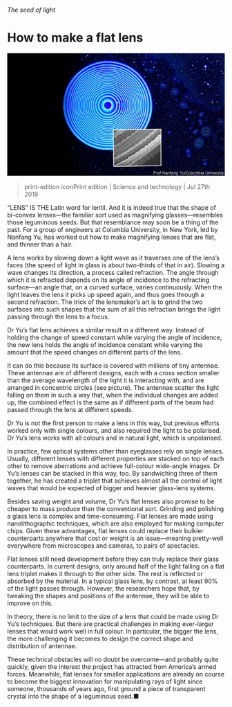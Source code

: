 ###### The seed of light

# How to make a flat lens 

![image](images/20190727_STP003_0.jpg) 

> print-edition iconPrint edition | Science and technology | Jul 27th 2019 

“LENS” IS THE Latin word for lentil. And it is indeed true that the shape of bi-convex lenses—the familiar sort used as magnifying glasses—resembles those leguminous seeds. But that resemblance may soon be a thing of the past. For a group of engineers at Columbia University, in New York, led by Nanfang Yu, has worked out how to make magnifying lenses that are flat, and thinner than a hair. 

A lens works by slowing down a light wave as it traverses one of the lens’s faces (the speed of light in glass is about two-thirds of that in air). Slowing a wave changes its direction, a process called refraction. The angle through which it is refracted depends on its angle of incidence to the refracting surface—an angle that, on a curved surface, varies continuously. When the light leaves the lens it picks up speed again, and thus goes through a second refraction. The trick of the lensmaker’s art is to grind the two surfaces into such shapes that the sum of all this refraction brings the light passing through the lens to a focus. 

Dr Yu’s flat lens achieves a similar result in a different way. Instead of holding the change of speed constant while varying the angle of incidence, the new lens holds the angle of incidence constant while varying the amount that the speed changes on different parts of the lens. 

It can do this because its surface is covered with millions of tiny antennae. These antennae are of different designs, each with a cross section smaller than the average wavelength of the light it is interacting with, and are arranged in concentric circles (see picture). The antennae scatter the light falling on them in such a way that, when the individual changes are added up, the combined effect is the same as if different parts of the beam had passed through the lens at different speeds. 

Dr Yu is not the first person to make a lens in this way, but previous efforts worked only with single colours, and also required the light to be polarised. Dr Yu’s lens works with all colours and in natural light, which is unpolarised. 

In practice, few optical systems other than eyeglasses rely on single lenses. Usually, different lenses with different properties are stacked on top of each other to remove aberrations and achieve full-colour wide-angle images. Dr Yu’s lenses can be stacked in this way, too. By sandwiching three of them together, he has created a triplet that achieves almost all the control of light waves that would be expected of bigger and heavier glass-lens systems. 

Besides saving weight and volume, Dr Yu’s flat lenses also promise to be cheaper to mass produce than the conventional sort. Grinding and polishing a glass lens is complex and time-consuming. Flat lenses are made using nanolithographic techniques, which are also employed for making computer chips. Given these advantages, flat lenses could replace their bulkier counterparts anywhere that cost or weight is an issue—meaning pretty-well everywhere from microscopes and cameras, to pairs of spectacles. 

Flat lenses still need development before they can truly replace their glass counterparts. In current designs, only around half of the light falling on a flat lens triplet makes it through to the other side. The rest is reflected or absorbed by the material. In a typical glass lens, by contrast, at least 90% of the light passes through. However, the researchers hope that, by tweaking the shapes and positions of the antennae, they will be able to improve on this. 

In theory, there is no limit to the size of a lens that could be made using Dr Yu’s techniques. But there are practical challenges in making ever-larger lenses that would work well in full colour. In particular, the bigger the lens, the more challenging it becomes to design the correct shape and distribution of antennae. 

These technical obstacles will no doubt be overcome—and probably quite quickly, given the interest the project has attracted from America’s armed forces. Meanwhile, flat lenses for smaller applications are already on course to become the biggest innovation for manipulating rays of light since someone, thousands of years ago, first ground a piece of transparent crystal into the shape of a leguminous seed.■ 

